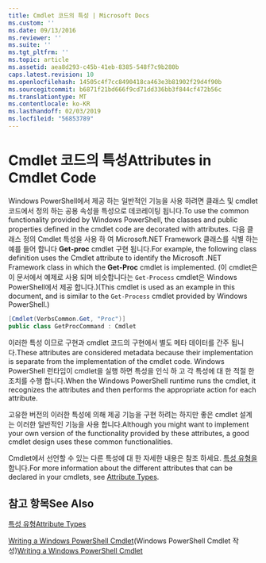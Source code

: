 ```yaml
---
title: Cmdlet 코드의 특성 | Microsoft Docs
ms.custom: ''
ms.date: 09/13/2016
ms.reviewer: ''
ms.suite: ''
ms.tgt_pltfrm: ''
ms.topic: article
ms.assetid: aea8d293-c45b-41eb-8385-548f7c9b280b
caps.latest.revision: 10
ms.openlocfilehash: 14505c4f7cc8490418ca463e3b81902f29d4f90b
ms.sourcegitcommit: b6871f21bd666f9cd71dd336bb3f844cf472b56c
ms.translationtype: MT
ms.contentlocale: ko-KR
ms.lasthandoff: 02/03/2019
ms.locfileid: "56853789"
---
```

# <a name="attributes-in-cmdlet-code"></a><span data-ttu-id="1f614-102">Cmdlet 코드의 특성</span><span class="sxs-lookup"><span data-stu-id="1f614-102">Attributes in Cmdlet Code</span></span>

<span data-ttu-id="1f614-103">Windows PowerShell에서 제공 하는 일반적인 기능을 사용 하려면 클래스 및 cmdlet 코드에서 정의 하는 공용 속성을 특성으로 데코레이팅 됩니다.</span><span class="sxs-lookup"><span data-stu-id="1f614-103">To use the common functionality provided by Windows PowerShell, the classes and public properties defined in the cmdlet code are decorated with attributes.</span></span> <span data-ttu-id="1f614-104">다음 클래스 정의 Cmdlet 특성을 사용 하 여 Microsoft.NET Framework 클래스를 식별 하는 예를 들어 합니다 **Get-proc** cmdlet 구현 됩니다.</span><span class="sxs-lookup"><span data-stu-id="1f614-104">For example, the following class definition uses the Cmdlet attribute to identify the Microsoft .NET Framework class in which the **Get-Proc** cmdlet is implemented.</span></span> <span data-ttu-id="1f614-105">(이 cmdlet은이 문서에서 예제로 사용 되며 비슷합니다는 `Get-Process` cmdlet은 Windows PowerShell에서 제공 합니다.)</span><span class="sxs-lookup"><span data-stu-id="1f614-105">(This cmdlet is used as an example in this document, and is similar to the `Get-Process` cmdlet provided by Windows PowerShell.)</span></span>

```csharp
[Cmdlet(VerbsCommon.Get, "Proc")]
public class GetProcCommand : Cmdlet
```

<span data-ttu-id="1f614-106">이러한 특성 이므로 구현과 cmdlet 코드의 구현에서 별도 메타 데이터를 간주 됩니다.</span><span class="sxs-lookup"><span data-stu-id="1f614-106">These attributes are considered metadata because their implementation is separate from the implementation of the cmdlet code.</span></span> <span data-ttu-id="1f614-107">Windows PowerShell 런타임이 cmdlet을 실행 하면 특성을 인식 하 고 각 특성에 대 한 적절 한 조치를 수행 합니다.</span><span class="sxs-lookup"><span data-stu-id="1f614-107">When the Windows PowerShell runtime runs the cmdlet, it recognizes the attributes and then performs the appropriate action for each attribute.</span></span>

<span data-ttu-id="1f614-108">고유한 버전의 이러한 특성에 의해 제공 기능을 구현 하려는 하지만 좋은 cmdlet 설계는 이러한 일반적인 기능을 사용 합니다.</span><span class="sxs-lookup"><span data-stu-id="1f614-108">Although you might want to implement your own version of the functionality provided by these attributes, a good cmdlet design uses these common functionalities.</span></span>

<span data-ttu-id="1f614-109">Cmdlet에서 선언할 수 있는 다른 특성에 대 한 자세한 내용은 참조 하세요. [특성 유형을](./attribute-types.md)합니다.</span><span class="sxs-lookup"><span data-stu-id="1f614-109">For more information about the different attributes that can be declared in your cmdlets, see [Attribute Types](./attribute-types.md).</span></span>

## <a name="see-also"></a><span data-ttu-id="1f614-110">참고 항목</span><span class="sxs-lookup"><span data-stu-id="1f614-110">See Also</span></span>

[<span data-ttu-id="1f614-111">특성 유형</span><span class="sxs-lookup"><span data-stu-id="1f614-111">Attribute Types</span></span>](./attribute-types.md)

<span data-ttu-id="1f614-112">[Writing a Windows PowerShell Cmdlet](./writing-a-windows-powershell-cmdlet.md)(Windows PowerShell Cmdlet 작성)</span><span class="sxs-lookup"><span data-stu-id="1f614-112">[Writing a Windows PowerShell Cmdlet](./writing-a-windows-powershell-cmdlet.md)</span></span>
